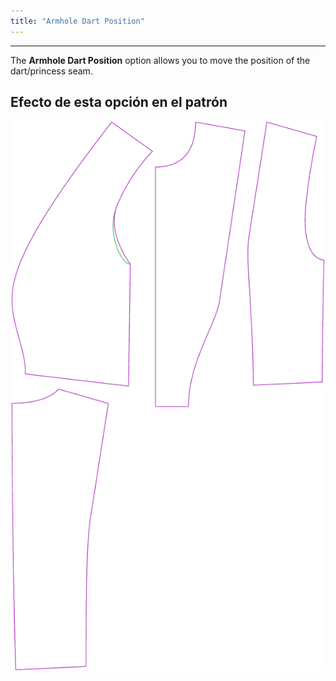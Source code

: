 ```yaml
---
title: "Armhole Dart Position"
---
```


***

The **Armhole Dart Position** option allows you to move the position of the dart/princess seam.

## Efecto de esta opción en el patrón

![Esta imagen muestra el efecto de esta opción al superponer varias variantes que tienen un valor diferente para esta opción](noble_armholedartposition_sample.svg "Efecto de esta opción en el patrón")
